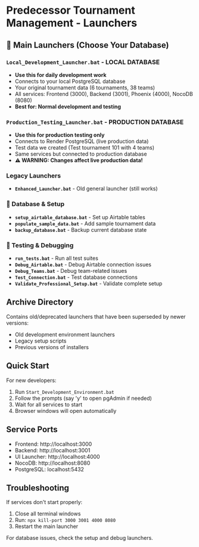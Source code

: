 # Predecessor Tournament Management - Launchers

## 🚀 Main Launchers (Choose Your Database)

### **`Local_Development_Launcher.bat`** - LOCAL DATABASE
- **Use this for daily development work**
- Connects to your local PostgreSQL database
- Your original tournament data (6 tournaments, 38 teams)
- All services: Frontend (3000), Backend (3001), Phoenix (4000), NocoDB (8080)
- **Best for: Normal development and testing**

### **`Production_Testing_Launcher.bat`** - PRODUCTION DATABASE  
- **Use this for production testing only**
- Connects to Render PostgreSQL (live production data)
- Test data we created (Test tournament 101 with 4 teams)
- Same services but connected to production database
- **⚠️ WARNING: Changes affect live production data!**

### Legacy Launchers
- **`Enhanced_Launcher.bat`** - Old general launcher (still works)

### 🔧 Database & Setup
- **`setup_airtable_database.bat`** - Set up Airtable tables
- **`populate_sample_data.bat`** - Add sample tournament data
- **`backup_database.bat`** - Backup current database state

### 🧪 Testing & Debugging
- **`run_tests.bat`** - Run all test suites
- **`Debug_Airtable.bat`** - Debug Airtable connection issues
- **`Debug_Teams.bat`** - Debug team-related issues
- **`Test_Connection.bat`** - Test database connections
- **`Validate_Professional_Setup.bat`** - Validate complete setup

## Archive Directory

Contains old/deprecated launchers that have been superseded by newer versions:
- Old development environment launchers
- Legacy setup scripts
- Previous versions of installers

## Quick Start

For new developers:
1. Run `Start_Development_Environment.bat`
2. Follow the prompts (say 'y' to open pgAdmin if needed)
3. Wait for all services to start
4. Browser windows will open automatically

## Service Ports

- Frontend: http://localhost:3000
- Backend: http://localhost:3001
- UI Launcher: http://localhost:4000
- NocoDB: http://localhost:8080
- PostgreSQL: localhost:5432

## Troubleshooting

If services don't start properly:
1. Close all terminal windows
2. Run: `npx kill-port 3000 3001 4000 8080`
3. Restart the main launcher

For database issues, check the setup and debug launchers.